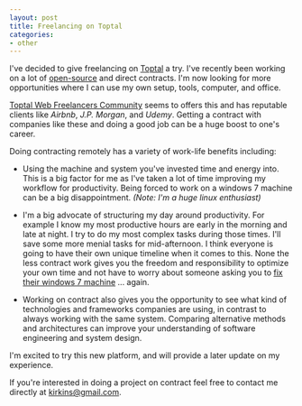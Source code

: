 ```yaml
---
layout: post
title: Freelancing on Toptal
categories:
- other
---
```


I've decided to give freelancing on [Toptal](https://www.toptal.com/) a try. I've recently been working on a lot of [open-source](https://github.com/kirkins?tab=repositories) and direct contracts. I'm now looking for more opportunities where I can use my own setup, tools, computer, and office.

[Toptal Web Freelancers Community](https://www.toptal.com/web) seems to offers this and has reputable clients like _Airbnb_, _J.P. Morgan_, and _Udemy_. Getting a contract with companies like these and doing a good job can be a huge boost to one's career.

Doing contracting remotely has a variety of work-life benefits including:

* Using the machine and system you've invested time and energy into. This is a big factor for me as I've taken a lot of time improving my workflow for productivity. Being forced to work on a windows 7 machine can be a big disappointment. _(Note: I'm a huge linux enthusiast)_

* I'm a big advocate of structuring my day around productivity. For example I know my most productive hours are early in the morning and late at night. I try to do my most complex tasks during those times. I'll save some more menial tasks for mid-afternoon. I think everyone is going to have their own unique timeline when it comes to this. None the less contract work gives you the freedom and responsibility to optimize your own time and not have to worry about someone asking you to [fix their windows 7 machine](https://xkcd.com/627/) ... again.

* Working on contract also gives you the opportunity to see what kind of technologies and frameworks companies are using, in contrast to always working with the same system. Comparing alternative methods and architectures can improve your understanding of software engineering and system design.

I'm excited to try this new platform, and will provide a later update on my experience. 

If you're interested in doing a project on contract feel free to contact me directly at [kirkins@gmail.com](mailto:kirkins@gmail.com?Subject=Freelance).
